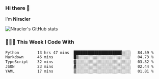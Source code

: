 ### Hi there 👋

I'm **Niracler**

![Niracler's GitHub stats](https://github-readme-stats.vercel.app/api?username=Niracler&show_icons=true)


### 👨🏻‍💻 This Week I Code With

<!--START_SECTION:waka-->

```txt
Python        13 hrs 47 mins  █████████████████████░░░░   84.59 %
Markdown      46 mins         █▒░░░░░░░░░░░░░░░░░░░░░░░   04.73 %
TypeScript    32 mins         ▓░░░░░░░░░░░░░░░░░░░░░░░░   03.32 %
JSON          23 mins         ▓░░░░░░░░░░░░░░░░░░░░░░░░   02.44 %
YAML          17 mins         ▒░░░░░░░░░░░░░░░░░░░░░░░░   01.81 %
```

<!--END_SECTION:waka-->
